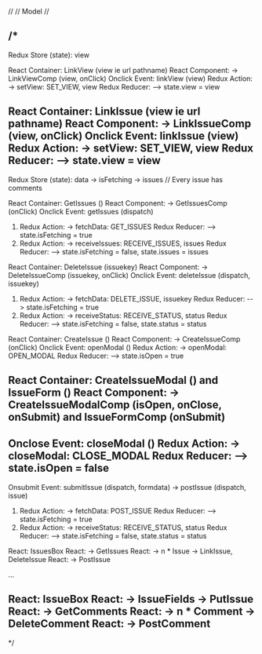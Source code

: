 //
// Model
//

/*
----
  Redux Store (state): view

  React Container: LinkView (view ie url pathname)
  React Component: -> LinkViewComp (view, onClick)
  Onclick Event: linkView (view)
  Redux Action: -> setView: SET_VIEW, view
  Redux Reducer: --> state.view = view

  React Container: LinkIssue (view ie url pathname)
  React Component: -> LinkIssueComp (view, onClick)
  Onclick Event: linkIssue (view)
  Redux Action: -> setView: SET_VIEW, view
  Redux Reducer: --> state.view = view
----
  Redux Store (state): data
  -> isFetching
  -> issues // Every issue has comments

  React Container: GetIssues ()
  React Component: -> GetIssuesComp (onClick)
  Onclick Event: getIssues (dispatch)
  1. Redux Action: -> fetchData: GET_ISSUES
     Redux Reducer: --> state.isFetching = true
  2. Redux Action: -> receiveIssues: RECEIVE_ISSUES, issues
     Redux Reducer: --> state.isFetching = false, state.issues = issues

  React Container: DeleteIssue (issuekey)
  React Component: -> DeleteIssueComp (issuekey, onClick)
  Onclick Event: deleteIssue (dispatch, issuekey)
  1. Redux Action: -> fetchData: DELETE_ISSUE, issuekey
     Redux Reducer: --> state.isFetching = true
  2. Redux Action: -> receiveStatus: RECEIVE_STATUS, status
     Redux Reducer: --> state.isFetching = false, state.status = status

  React Container: CreateIssue ()
  React Component: -> CreateIssueComp (onClick)
  Onclick Event: openModal ()
  Redux Action: -> openModal: OPEN_MODAL
  Redux Reducer: --> state.isOpen = true

  React Container: CreateIssueModal () and IssueForm ()
  React Component: -> CreateIssueModalComp (isOpen, onClose, onSubmit) and IssueFormComp (onSubmit)
  -
  Onclose Event: closeModal ()
  Redux Action: -> closeModal: CLOSE_MODAL
  Redux Reducer: --> state.isOpen = false
  -
  Onsubmit Event: submitIssue (dispatch, formdata) -> postIssue (dispatch, issue)
  1. Redux Action: -> fetchData: POST_ISSUE
     Redux Reducer: --> state.isFetching = true
  2. Redux Action: -> receiveStatus: RECEIVE_STATUS, status
     Redux Reducer: --> state.isFetching = false, state.status = status

  React: IssuesBox
  React: -> GetIssues
  React: -> n * Issue -> LinkIssue, DeleteIssue
  React: -> PostIssue

  ...

  React: IssueBox
  React: -> IssueFields -> PutIssue
  React: -> GetComments
  React: -> n * Comment -> DeleteComment
  React: -> PostComment
----
*/
